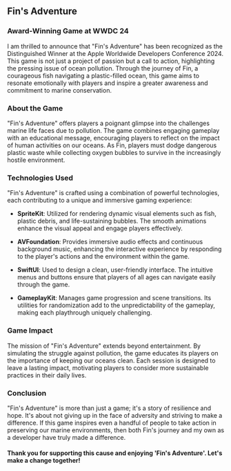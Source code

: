 
## Fin's Adventure

### **Award-Winning Game at WWDC 24**

I am thrilled to announce that "Fin's Adventure" has been recognized as the Distinguished Winner at the Apple Worldwide Developers Conference 2024. This game is not just a project of passion but a call to action, highlighting the pressing issue of ocean pollution. Through the journey of Fin, a courageous fish navigating a plastic-filled ocean, this game aims to resonate emotionally with players and inspire a greater awareness and commitment to marine conservation.

### About the Game

"Fin's Adventure" offers players a poignant glimpse into the challenges marine life faces due to pollution. The game combines engaging gameplay with an educational message, encouraging players to reflect on the impact of human activities on our oceans. As Fin, players must dodge dangerous plastic waste while collecting oxygen bubbles to survive in the increasingly hostile environment.

### Technologies Used

"Fin's Adventure" is crafted using a combination of powerful technologies, each contributing to a unique and immersive gaming experience:

- **SpriteKit**: Utilized for rendering dynamic visual elements such as fish, plastic debris, and life-sustaining bubbles. The smooth animations enhance the visual appeal and engage players effectively.
  
- **AVFoundation**: Provides immersive audio effects and continuous background music, enhancing the interactive experience by responding to the player's actions and the environment within the game.
  
- **SwiftUI**: Used to design a clean, user-friendly interface. The intuitive menus and buttons ensure that players of all ages can navigate easily through the game.
  
- **GameplayKit**: Manages game progression and scene transitions. Its utilities for randomization add to the unpredictability of the gameplay, making each playthrough uniquely challenging.

### Game Impact

The mission of "Fin's Adventure" extends beyond entertainment. By simulating the struggle against pollution, the game educates its players on the importance of keeping our oceans clean. Each session is designed to leave a lasting impact, motivating players to consider more sustainable practices in their daily lives.

### Conclusion

"Fin's Adventure" is more than just a game; it's a story of resilience and hope. It's about not giving up in the face of adversity and striving to make a difference. If this game inspires even a handful of people to take action in preserving our marine environments, then both Fin's journey and my own as a developer have truly made a difference.

#### **Thank you for supporting this cause and enjoying 'Fin's Adventure'. Let's make a change together!**

